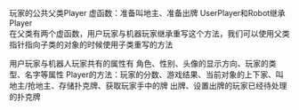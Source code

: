 玩家的公共父类Player    虚函数：准备叫地主、准备出牌
UserPlayer和Robot继承Player  
在父类有两个虚函数，用户玩家与机器玩家继承重写这个方法，我们可以使用父类指针指向子类的对象的时候使用子类重写的方法

用户玩家与机器人玩家共有的属性有  角色、性别、头像的显示方向、玩家的类型、名字等属性
Player的方法：玩家的分数、游戏结果、当前对象的上下家、叫地主/抢地主、存储扑克牌、获取玩家手中的牌
              出牌、设置出牌的玩家已经待处理的扑克牌
